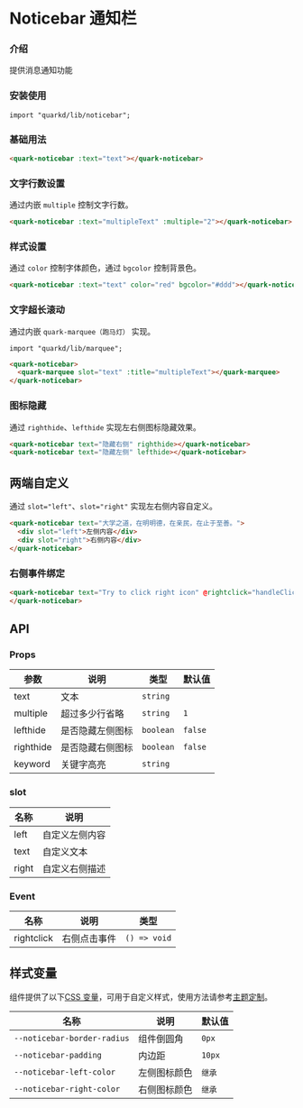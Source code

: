 # Noticebar 通知栏

### 介绍

提供消息通知功能

### 安装使用

```tsx
import "quarkd/lib/noticebar";
```

### 基础用法

```html
<quark-noticebar :text="text"></quark-noticebar>
```

### 文字行数设置

通过内嵌 `multiple` 控制文字行数。

```html
<quark-noticebar :text="multipleText" :multiple="2"></quark-noticebar>
```

### 样式设置

通过 `color` 控制字体颜色，通过 `bgcolor` 控制背景色。

```html
<quark-noticebar :text="text" color="red" bgcolor="#ddd"></quark-noticebar>
```

### 文字超长滚动

通过内嵌 `quark-marquee（跑马灯）` 实现。

```tsx
import "quarkd/lib/marquee";
```

```html
<quark-noticebar>
  <quark-marquee slot="text" :title="multipleText"></quark-marquee>
</quark-noticebar>
```

### 图标隐藏

通过 `righthide`、`lefthide` 实现左右侧图标隐藏效果。

```html
<quark-noticebar text="隐藏右侧" righthide></quark-noticebar>
<quark-noticebar text="隐藏左侧" lefthide></quark-noticebar>
```

## 两端自定义

通过 `slot="left"`、`slot="right"` 实现左右侧内容自定义。

```html
<quark-noticebar text="大学之道，在明明德，在亲民，在止于至善。">
  <div slot="left">左侧内容</div>
  <div slot="right">右侧内容</div>
</quark-noticebar>
```

### 右侧事件绑定

```html
<quark-noticebar text="Try to click right icon" @rightclick="handleClick">
</quark-noticebar>
```

## API

### Props

| 参数      | 说明             | 类型      | 默认值  |
| --------- | ---------------- | --------- | ------- |
| text      | 文本             | `string`  |
| multiple  | 超过多少行省略   | `string`  | `1`     |
| lefthide  | 是否隐藏左侧图标 | `boolean` | `false` |
| righthide | 是否隐藏右侧图标 | `boolean` | `false` |
| keyword   | 关键字高亮       | `string`  |         |

### slot

| 名称  | 说明           |
| ----- | -------------- |
| left  | 自定义左侧内容 |
| text  | 自定义文本     |
| right | 自定义右侧描述 |

### Event

| 名称       | 说明         | 类型         |
| ---------- | ------------ | ------------ |
| rightclick | 右侧点击事件 | `() => void` |

## 样式变量

组件提供了以下[CSS 变量](https://developer.mozilla.org/zh-CN/docs/Web/CSS/Using_CSS_custom_properties)，可用于自定义样式，使用方法请参考[主题定制](#/zh-CN/guide/theme)。

| 名称                      | 说明         | 默认值 |
| ------------------------- | ------------ | ------ |
| `--noticebar-border-radius`  | 组件倒圆角 |  `0px`  |
| `--noticebar-padding`  | 内边距 |  `10px`  |
| `--noticebar-left-color`  | 左侧图标颜色 | `继承` |
| `--noticebar-right-color` | 右侧图标颜色 | `继承` |
